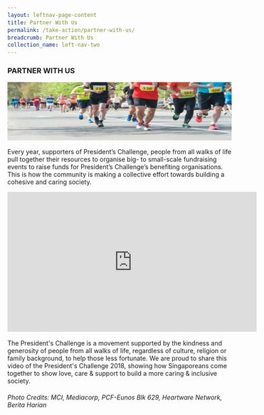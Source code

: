 ```yaml
---
layout: leftnav-page-content
title: Partner With Us
permalink: /take-action/partner-with-us/
breadcrumb: Partner With Us
collection_name: left-nav-two
---
```


### PARTNER WITH US

![Partner With Us Banner](/images/PC_Banner_Partnerwithus_v2.jpg "Partner With Us Banner")

Every year, supporters of President’s Challenge, people from all walks of life pull together their resources to organise big- to small-scale fundraising events to raise funds for President’s Challenge’s benefiting organisations. This is how the community is making a collective effort towards building a cohesive and caring society.
 
 
<div class="bp-youtube">
<iframe width="560" height="315" src="https://www.youtube.com/embed/w1hGcNaUIEM" frameborder="0" allow="accelerometer; autoplay; encrypted-media; gyroscope; picture-in-picture" allowfullscreen></iframe>
</div>
 
 
The President's Challenge is a movement supported by the kindness and generosity of people from all walks of life, regardless of culture, religion or family background, to help those less fortunate. We are proud to share this video of the President's Challenge 2018, showing how Singaporeans come together to show love, care & support to build a more caring & inclusive society.

 

###### Photo Credits: *MCI, Mediacorp, PCF-Eunos Blk 629, Heartware Network, Berita Harian*
